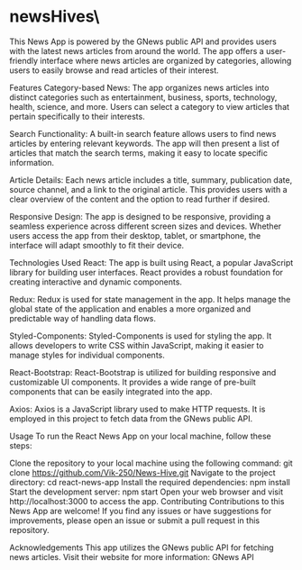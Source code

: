 # newsHives\
This News App is powered by the GNews public API and provides users with the latest news articles from around the world. The app offers a user-friendly interface where news articles are organized by categories, allowing users to easily browse and read articles of their interest.

Features
Category-based News: The app organizes news articles into distinct categories such as entertainment, business, sports, technology, health, science, and more. Users can select a category to view articles that pertain specifically to their interests.

Search Functionality: A built-in search feature allows users to find news articles by entering relevant keywords. The app will then present a list of articles that match the search terms, making it easy to locate specific information.

Article Details: Each news article includes a title, summary, publication date, source channel, and a link to the original article. This provides users with a clear overview of the content and the option to read further if desired.

Responsive Design: The app is designed to be responsive, providing a seamless experience across different screen sizes and devices. Whether users access the app from their desktop, tablet, or smartphone, the interface will adapt smoothly to fit their device.

Technologies Used
React: The app is built using React, a popular JavaScript library for building user interfaces. React provides a robust foundation for creating interactive and dynamic components.

Redux: Redux is used for state management in the app. It helps manage the global state of the application and enables a more organized and predictable way of handling data flows.

Styled-Components: Styled-Components is used for styling the app. It allows developers to write CSS within JavaScript, making it easier to manage styles for individual components.

React-Bootstrap: React-Bootstrap is utilized for building responsive and customizable UI components. It provides a wide range of pre-built components that can be easily integrated into the app.

Axios: Axios is a JavaScript library used to make HTTP requests. It is employed in this project to fetch data from the GNews public API.

Usage
To run the React News App on your local machine, follow these steps:

Clone the repository to your local machine using the following command:
git clone https://github.com/Vik-250/News-Hive.git
Navigate to the project directory:
cd react-news-app
Install the required dependencies:
npm install
Start the development server:
npm start
Open your web browser and visit http://localhost:3000 to access the app.
Contributing
Contributions to this News App are welcome! If you find any issues or have suggestions for improvements, please open an issue or submit a pull request in this repository.

Acknowledgements
This app utilizes the GNews public API for fetching news articles. Visit their website for more information: GNews API
